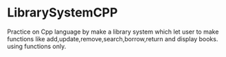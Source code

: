 # LibrarySystemCPP
Practice on Cpp language by make a library system which let user to make functions like add,update,remove,search,borrow,return and display books. using functions only.
